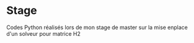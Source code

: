 # Stage
Codes Python réalisés lors de mon stage de master sur la mise enplace d'un solveur pour matrice H2
